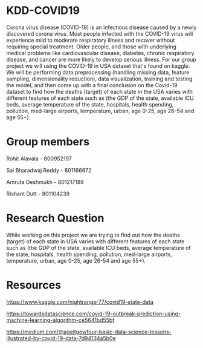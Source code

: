 # KDD-COVID19
Corona virus disease (COVID-19) is an infectious disease caused by a newly discovered corona virus. Most people infected with the COVID-19 virus will experience mild to moderate respiratory illness and recover without requiring special treatment. Older people, and those with underlying medical problems like cardiovascular disease, diabetes, chronic respiratory disease, and cancer are more likely to develop serious illness. For our group project we will using the COVID-19 in USA dataset that's found on kaggle. We will be performing data preprocessing (handling missing data, feature sampling, dimensionality reduction), data visualization, training and testing the model, and then come up with a final conclusion on the Covid-19 dataset to find how the deaths (target) of each state in the USA varies with different features of each state such as (the GDP of the state, available ICU beds, average temperature of the state, hospitals, health spending, pollution, med-large airports, temperature, urban, age 0-25, 	age 26-54 and age 55+). 



# Group members

Rohit Alavala - 800952197

Sai Bharadwaj Reddy - 801166672

Amruta Deshmukh - 801217189

Rishant Dutt - 801104239

# Research Question
While working on this project we are trying to find out how the deaths (target) of each state in USA varies with different features of each state such as (the GDP of the state, available ICU beds, average temperature of the state, hospitals, health spending, pollution, med-large airports, temperature, urban, age 0-25,  age 26-54 and age 55+). 

# Resources
https://www.kaggle.com/nightranger77/covid19-state-data

https://towardsdatascience.com/covid-19-outbreak-prediction-using-machine-learning-algorithm-ce5641bd55bf

https://medium.com/@ageitgey/four-basic-data-science-lessons-illustrated-by-covid-19-data-7d94134a5b0e



